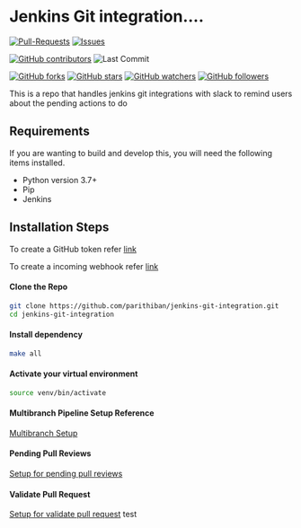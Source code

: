 # Jenkins Git integration....

[![Pull-Requests](https://img.shields.io/github/issues-pr/parithiban/jenkins-git-integration.svg?color=blue&style=plastic)](https://github.com/parithiban/jenkins-git-integration/pulls/)
[![Issues](https://img.shields.io/github/issues-raw/parithiban/jenkins-git-integration.svg?style=plastic)](https://github.com/parithiban/jenkins-git-integration/issues)

[![GitHub contributors](https://img.shields.io/github/contributors/parithiban/jenkins-git-integration.svg?style=plastic&color=blue)](https://GitHub.com/parithiban/jenkins-git-integration/graphs/contributors/)
![Last Commit](https://img.shields.io/github/last-commit/parithiban/jenkins-git-integration.svg?style=plastic)

[![GitHub forks](https://img.shields.io/github/forks/parithiban/jenkins-git-integration.svg?style=social)](https://github.com/parithiban/jenkins-git-integration/network/)
[![GitHub stars](https://img.shields.io/github/stars/parithiban/jenkins-git-integration.svg?style=social)](https://github.com/parithiban/jenkins-git-integration/stargazers)
[![GitHub watchers](https://img.shields.io/github/watchers/parithiban/jenkins-git-integration.svg?style=social&label=Watch&maxAge=2592000)](https://GitHub.com/parithiban/jenkins-git-integration/watchers/)
[![GitHub followers](https://img.shields.io/github/followers/parithiban.svg?style=social&label=Follow&maxAge=2592000)](https://github.com/parithiban?tab=followers)

This is a repo that handles jenkins git integrations with slack to remind users about the pending actions to do

## Requirements

If you are wanting to build and develop this, you will need the following items installed.

- Python version 3.7+
- Pip
- Jenkins

## Installation Steps

To create a GitHub token refer [link](https://help.github.com/en/articles/creating-a-personal-access-token-for-the-command-line)

To create a incoming webhook refer [link](https://api.slack.com/incoming-webhooks)

#### Clone the Repo

```bash
git clone https://github.com/parithiban/jenkins-git-integration.git
cd jenkins-git-integration
```

#### Install dependency

```bash
make all
```

#### Activate your virtual environment

```bash
source venv/bin/activate
```

#### Multibranch Pipeline Setup Reference

[Multibranch Setup](https://jenkins.io/doc/book/pipeline/multibranch/)

#### Pending Pull Reviews

[Setup for pending pull reviews](/pending-pull-reviews)

#### Validate Pull Request

[Setup for validate pull request](/validate-pull-request)  test
